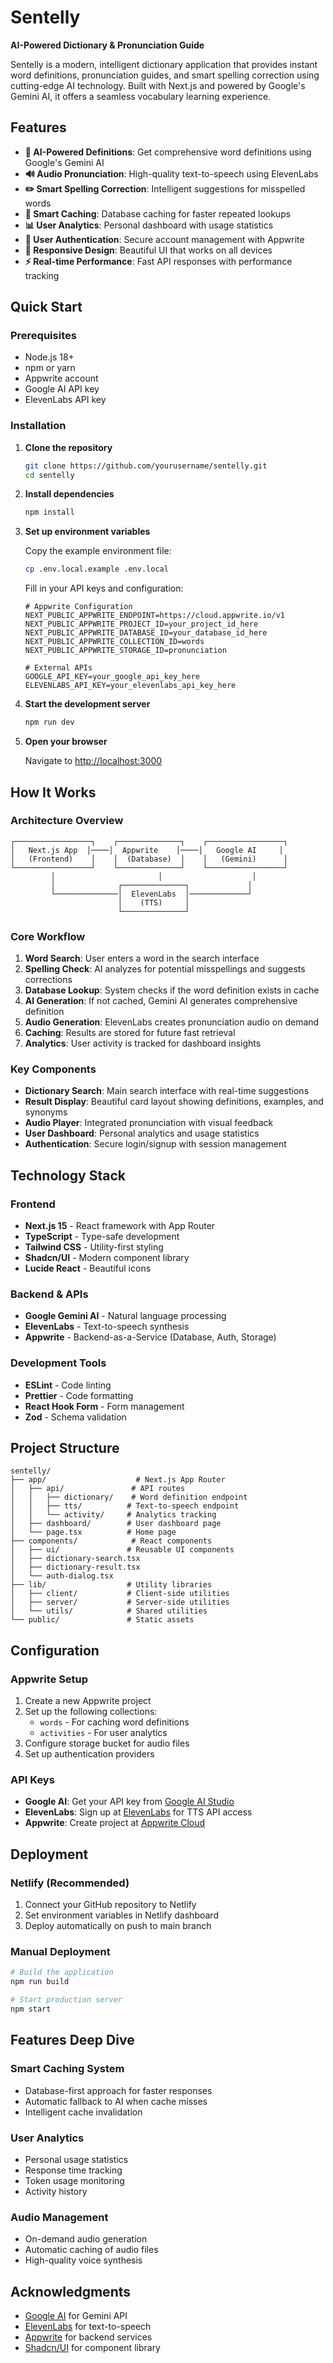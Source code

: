 # Sentelly

**AI-Powered Dictionary & Pronunciation Guide**

Sentelly is a modern, intelligent dictionary application that provides instant word definitions, pronunciation guides, and smart spelling correction using cutting-edge AI technology. Built with Next.js and powered by Google's Gemini AI, it offers a seamless vocabulary learning experience.

 
## Features

- **🤖 AI-Powered Definitions**: Get comprehensive word definitions using Google's Gemini AI
- **🔊 Audio Pronunciation**: High-quality text-to-speech using ElevenLabs
- **✏️ Smart Spelling Correction**: Intelligent suggestions for misspelled words
- **💾 Smart Caching**: Database caching for faster repeated lookups
- **📊 User Analytics**: Personal dashboard with usage statistics
- **🔐 User Authentication**: Secure account management with Appwrite
- **📱 Responsive Design**: Beautiful UI that works on all devices
- **⚡ Real-time Performance**: Fast API responses with performance tracking

## Quick Start

### Prerequisites

- Node.js 18+ 
- npm or yarn
- Appwrite account
- Google AI API key
- ElevenLabs API key

### Installation

1. **Clone the repository**
   ```bash
   git clone https://github.com/yourusername/sentelly.git
   cd sentelly
   ```

2. **Install dependencies**
   ```bash
   npm install
   ```

3. **Set up environment variables**
   
   Copy the example environment file:
   ```bash
   cp .env.local.example .env.local
   ```
   
   Fill in your API keys and configuration:
   ```env
   # Appwrite Configuration
   NEXT_PUBLIC_APPWRITE_ENDPOINT=https://cloud.appwrite.io/v1
   NEXT_PUBLIC_APPWRITE_PROJECT_ID=your_project_id_here
   NEXT_PUBLIC_APPWRITE_DATABASE_ID=your_database_id_here
   NEXT_PUBLIC_APPWRITE_COLLECTION_ID=words
   NEXT_PUBLIC_APPWRITE_STORAGE_ID=pronunciation
   
   # External APIs
   GOOGLE_API_KEY=your_google_api_key_here
   ELEVENLABS_API_KEY=your_elevenlabs_api_key_here
   ```

4. **Start the development server**
   ```bash
   npm run dev
   ```

5. **Open your browser**
   
   Navigate to [http://localhost:3000](http://localhost:3000)

## How It Works

### Architecture Overview

```
┌─────────────────┐    ┌──────────────┐    ┌─────────────────┐
│   Next.js App  │────│  Appwrite    │────│   Google AI     │
│   (Frontend)    │    │  (Database)  │    │   (Gemini)      │
└─────────────────┘    └──────────────┘    └─────────────────┘
         │                       │                    │
         │              ┌──────────────┐             │
         └──────────────│  ElevenLabs  │─────────────┘
                        │    (TTS)     │
                        └──────────────┘
```

### Core Workflow

1. **Word Search**: User enters a word in the search interface
2. **Spelling Check**: AI analyzes for potential misspellings and suggests corrections
3. **Database Lookup**: System checks if the word definition exists in cache
4. **AI Generation**: If not cached, Gemini AI generates comprehensive definition
5. **Audio Generation**: ElevenLabs creates pronunciation audio on demand
6. **Caching**: Results are stored for future fast retrieval
7. **Analytics**: User activity is tracked for dashboard insights

### Key Components

- **Dictionary Search**: Main search interface with real-time suggestions
- **Result Display**: Beautiful card layout showing definitions, examples, and synonyms
- **Audio Player**: Integrated pronunciation with visual feedback
- **User Dashboard**: Personal analytics and usage statistics
- **Authentication**: Secure login/signup with session management

## Technology Stack

### Frontend
- **Next.js 15** - React framework with App Router
- **TypeScript** - Type-safe development
- **Tailwind CSS** - Utility-first styling
- **Shadcn/UI** - Modern component library
- **Lucide React** - Beautiful icons

### Backend & APIs
- **Google Gemini AI** - Natural language processing
- **ElevenLabs** - Text-to-speech synthesis
- **Appwrite** - Backend-as-a-Service (Database, Auth, Storage)

### Development Tools
- **ESLint** - Code linting
- **Prettier** - Code formatting
- **React Hook Form** - Form management
- **Zod** - Schema validation

## Project Structure

```
sentelly/
├── app/                    # Next.js App Router
│   ├── api/               # API routes
│   │   ├── dictionary/    # Word definition endpoint
│   │   ├── tts/          # Text-to-speech endpoint
│   │   └── activity/     # Analytics tracking
│   ├── dashboard/        # User dashboard page
│   └── page.tsx          # Home page
├── components/            # React components
│   ├── ui/               # Reusable UI components
│   ├── dictionary-search.tsx
│   ├── dictionary-result.tsx
│   └── auth-dialog.tsx
├── lib/                  # Utility libraries
│   ├── client/           # Client-side utilities
│   ├── server/           # Server-side utilities
│   └── utils/            # Shared utilities
└── public/               # Static assets
```

## Configuration

### Appwrite Setup

1. Create a new Appwrite project
2. Set up the following collections:
   - `words` - For caching word definitions
   - `activities` - For user analytics
3. Configure storage bucket for audio files
4. Set up authentication providers

### API Keys

- **Google AI**: Get your API key from [Google AI Studio](https://makersuite.google.com/app/apikey)
- **ElevenLabs**: Sign up at [ElevenLabs](https://elevenlabs.io/) for TTS API access
- **Appwrite**: Create project at [Appwrite Cloud](https://cloud.appwrite.io/)

## Deployment

### Netlify (Recommended)

1. Connect your GitHub repository to Netlify
2. Set environment variables in Netlify dashboard
3. Deploy automatically on push to main branch

### Manual Deployment

```bash
# Build the application
npm run build

# Start production server
npm start
```

## Features Deep Dive

### Smart Caching System
- Database-first approach for faster responses
- Automatic fallback to AI when cache misses
- Intelligent cache invalidation

### User Analytics
- Personal usage statistics
- Response time tracking
- Token usage monitoring
- Activity history

### Audio Management
- On-demand audio generation
- Automatic caching of audio files
- High-quality voice synthesis

## Acknowledgments

- [Google AI](https://ai.google.dev/) for Gemini API
- [ElevenLabs](https://elevenlabs.io/) for text-to-speech
- [Appwrite](https://appwrite.io/) for backend services
- [Shadcn/UI](https://ui.shadcn.com/) for component library